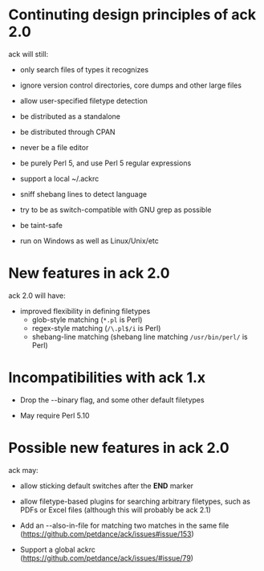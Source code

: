 # Continuting design principles of ack 2.0

ack will still:

* only search files of types it recognizes

* ignore version control directories, core dumps and other large files

* allow user-specified filetype detection

* be distributed as a standalone

* be distributed through CPAN

* never be a file editor

* be purely Perl 5, and use Perl 5 regular expressions

* support a local ~/.ackrc

* sniff shebang lines to detect language

* try to be as switch-compatible with GNU grep as possible

* be taint-safe

* run on Windows as well as Linux/Unix/etc


# New features in ack 2.0

ack 2.0 will have:

* improved flexibility in defining filetypes
    * glob-style matching (`*.pl` is Perl)
    * regex-style matching (`/\.pl$/i` is Perl)
    * shebang-line matching (shebang line matching `/usr/bin/perl/` is Perl)


# Incompatibilities with ack 1.x

* Drop the --binary flag, and some other default filetypes

* May require Perl 5.10


# Possible new features in ack 2.0

ack may:

* allow sticking default switches after the __END__ marker

* allow filetype-based plugins for searching arbitrary filetypes,
such as PDFs or Excel files (although this will probably be ack
2.1)

* Add an --also-in-file for matching two matches in the same file
(https://github.com/petdance/ack/issues#issue/153)

* Support a global ackrc (https://github.com/petdance/ack/issues/#issue/79)
